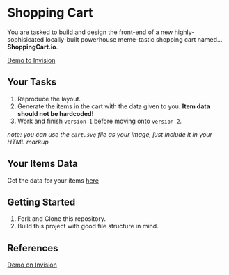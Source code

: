 # Shopping Cart
You are tasked to build and design the front-end of a new highly-sophisicated locally-built powerhouse meme-tastic shopping cart named... **ShoppingCart.io**.

[Demo to Invision](https://invis.io/S64F3KF2X)

## Your Tasks
1. Reproduce the layout.
2. Generate the items in the cart with the data given to you. **Item data should not be hardcoded!**
3. Work and finish `version 1` before moving onto `version 2`.

*note: you can use the `cart.svg` file as your image, just include it in your HTML markup*

## Your Items Data
Get the data for your items [here](https://gist.github.com/sgnl/875180239a94e9fb4e91)

## Getting Started
1. Fork and Clone this repository.
2. Build this project with good file structure in mind.


## References
[Demo on Invision](https://invis.io/S64F3KF2X)